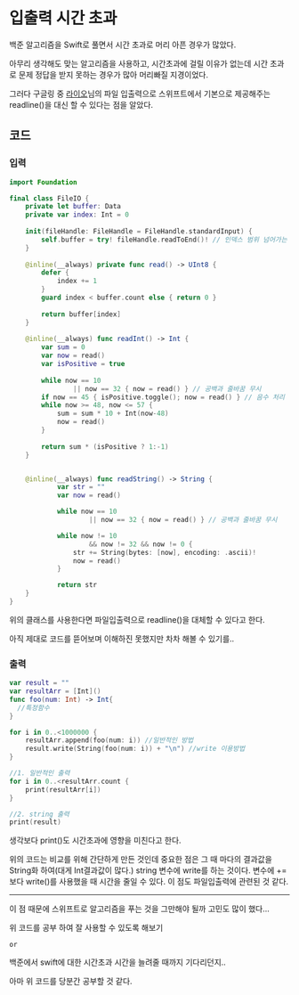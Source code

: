 #  입출력 시간 초과
백준 알고리즘을 Swift로 풀면서 시간 초과로 머리 아픈 경우가 많았다.

아무리 생각해도 맞는 알고리즘을 사용하고, 시간초과에 걸릴 이유가 없는데 시간 초과로 문제 정답을 받지 못하는 경우가 많아 머리빠질 지경이었다.

그러다 구글링 중 [라이오](https://github.com/JCSooHwanCho)님의 파일 입출력으로 스위프트에서 기본으로 제공해주는 readline()을 대신 할 수 있다는 점을 알았다.

## 코드
### 입력
```swift
import Foundation

final class FileIO {
    private let buffer: Data
    private var index: Int = 0
    
    init(fileHandle: FileHandle = FileHandle.standardInput) {
        self.buffer = try! fileHandle.readToEnd()! // 인덱스 범위 넘어가는 것 방지
    }
    
    @inline(__always) private func read() -> UInt8 {
        defer {
            index += 1
        }
        guard index < buffer.count else { return 0 }
        
        return buffer[index]
    }
    
    @inline(__always) func readInt() -> Int {
        var sum = 0
        var now = read()
        var isPositive = true
        
        while now == 10
                || now == 32 { now = read() } // 공백과 줄바꿈 무시
        if now == 45 { isPositive.toggle(); now = read() } // 음수 처리
        while now >= 48, now <= 57 {
            sum = sum * 10 + Int(now-48)
            now = read()
        }
        
        return sum * (isPositive ? 1:-1)
    }


    @inline(__always) func readString() -> String {
            var str = ""
            var now = read()

            while now == 10
                    || now == 32 { now = read() } // 공백과 줄바꿈 무시

            while now != 10
                    && now != 32 && now != 0 {
                str += String(bytes: [now], encoding: .ascii)!
                now = read()
            }

            return str
    }
}
```

위의 클래스를 사용한다면 파일입출력으로 readline()을 대체할 수 있다고 한다.

아직 제대로 코드를 뜯어보며 이해하진 못했지만 차차 해볼 수 있기를..

### 출력
```swift
var result = ""
var resultArr = [Int]()
func foo(num: Int) -> Int{
  //특정함수
}

for i in 0..<1000000 {
    resultArr.append(foo(num: i)) //일반적인 방법
    result.write(String(foo(num: i)) + "\n") //write 이용방법
}

//1. 일반적인 출력
for i in 0..<resultArr.count {
    print(resultArr[i])
}

//2. string 출력
print(result)
```

생각보다 print()도 시간초과에 영향을 미친다고 한다. 

위의 코드는 비교를 위해 간단하게 만든 것인데 중요한 점은 그 때 마다의 결과값을 String화 하여(대게 Int결과값이 많다.) string 변수에 write를 하는 것이다. 변수에 += 보다 write()를 사용했을 때 시간을 줄일 수 있다. 이 점도 파일입출력에 관련된 것 같다.

***

이 점 때문에 스위프트로 알고리즘을 푸는 것을 그만해야 될까 고민도 많이 했다...

위 코드를 공부 하여 잘 사용할 수 있도록 해보기

    or

백준에서 swift에 대한 시간초과 시간을 늘려줄 때까지 기다리던지..

아마 위 코드를 당분간 공부할 것 같다.
